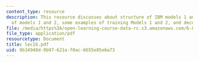 ```yaml
---
content_type: resource
description: This resource discusses about structure of IBM models 1 and 2, EM training
  of models 1 and 2, some examples of training Models 1 and 2, and decoding.
file: /media/https%3A/open-learning-course-data-rc.s3.amazonaws.com/6-864-advanced-natural-language-processing-fall-2005/9b34948d9b97621af0ac6655e85e6a73_lec16.pdf
file_type: application/pdf
resourcetype: Document
title: lec16.pdf
uid: 9b34948d-9b97-621a-f0ac-6655e85e6a73
---
```

